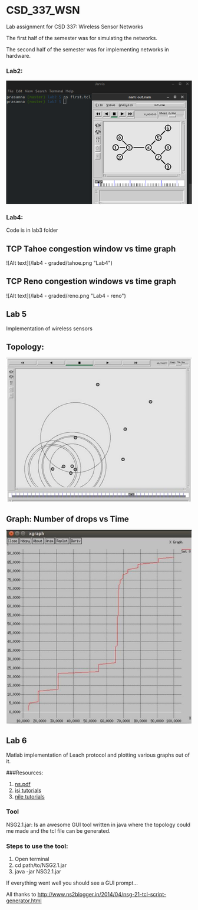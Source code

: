 # CSD_337_WSN
Lab assignment for CSD 337: Wireless Sensor Networks

The first half of the semester was for simulating the networks. 

The second half of the semester was for implementing networks in hardware.

### Lab2:

![Alt text](/lab2/WSN_lab2.png "Lab2")

### Lab4:
Code is in lab3 folder

## TCP Tahoe congestion window vs time graph
![Alt text](/lab4 - graded/tahoe.png "Lab4")

## TCP Reno congestion windows vs time graph
![Alt text](/lab4 - graded/reno.png "Lab4 - reno")

## Lab 5
Implementation of wireless sensors
## Topology:
![Alt text](/lab5/Topology.JPG "Lab5")
## Graph: Number of drops vs Time
![Alt text](/lab5/graph.JPG "Lab5")

## Lab 6
Matlab implementation of Leach protocol and plotting various graphs out of it.


###Resources:
1. <a href = "/ns.pdf">ns.pdf</a>
2. <a href = "http://www.isi.edu/nsnam/ns/tutorial/index.html"> isi tutorials</a>
3. <a href = "http://nile.wpi.edu/NS/">nile tutorials </a>

### Tool
NSG2.1.jar: Is an awesome GUI tool written in java where the topology could me made and the tcl file can be generated.

### Steps to use the tool:
1. Open terminal
2. cd path/to/NSG2.1.jar
3. java -jar NSG2.1.jar

If everything went well you should see a GUI prompt...

All thanks to http://www.ns2blogger.in/2014/04/nsg-21-tcl-script-generator.html
